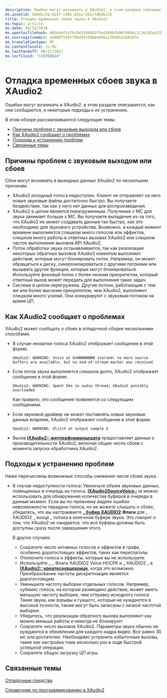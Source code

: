 ```yaml
---
description: Ошибки могут возникать в XAudio2. в этом разделе описывается, как они сообщаются, и некоторые подходы к их устранению.
ms.assetid: 360d1c5a-82e7-c982-82ea-5b5c7d69bc25
title: Отладка временных сбоев звука в XAudio2
ms.topic: article
ms.date: 05/31/2018
ms.openlocfilehash: 8856defc67bc9453b9d83f5ed369bfb96f48b8c2c16c92ea535a0c1b648402b8
ms.sourcegitcommit: e6600f550f79bddfe58bd4696ac50dd52cb03d7e
ms.translationtype: MT
ms.contentlocale: ru-RU
ms.lasthandoff: 08/11/2021
ms.locfileid: "119703624"
---
```

# <a name="debugging-audio-glitches-in-xaudio2"></a>Отладка временных сбоев звука в XAudio2

Ошибки могут возникать в XAudio2. в этом разделе описывается, как они сообщаются, и некоторые подходы к их устранению.

В этом обзоре рассматриваются следующие темы:

-   [Причины проблем с звуковым выходом или сбоев](#causes-of-audio-output-problems-or-glitches)
-   [Как XAudio2 сообщает о проблемах](#how-xaudio2-reports-problems)
-   [Подходы к устранению проблем](#approaches-to-fixing-problems)
-   [Связанные темы](#related-topics)

## <a name="causes-of-audio-output-problems-or-glitches"></a>Причины проблем с звуковым выходом или сбоев

Сбои могут возникать в выходных данных XAudio2 по нескольким причинам.

-   XAudio2 исходный голоса недоступен. Клиент не отправляет на него новые звуковые файлы достаточно быстро. Вы получаете бездействия, так как у него нет данных для воспроизведения.
-   XAudio2 в целом является перегруженным. Получение *x* МС для звука занимает больше *x* МС. Вы получаете выпадение из-за того, что XAudio2 не может создавать данные так быстро, как это необходимо для звукового устройства. Возможно, в каждый момент времени выполняется слишком много голосов или эффектов, слишком много работы в ответных вызовах XAudio2 или слишком частое выполнение вызовов API XAudio2.
-   Поток обработки звука останавливается, так как реализация некоторых обратных вызовов XAudio2 клиентом выполняет действия, которые могут блокировать поток. Например, он может обращаться к диску, синхронизироваться с другими потоками или вызывать другие функции, которые могут блокироваться. Используйте фоновый поток с более низким приоритетом, который ответный вызов может передать для выполнения таких задач.
-   Система в целом перегружена. Другие потоки, работающие с тем же или более высоким приоритетом, чем XAudio2, выполняют слишком много усилий. Они конкурируют с звуковым потоком на время ЦП.

## <a name="how-xaudio2-reports-problems"></a>Как XAudio2 сообщает о проблемах

XAudio2 может сообщать о сбоях в отладочной сборке несколькими способами.

-   В случае нехватки голоса XAudio2 отображает сообщение в этой форме.

    ``` syntax
    XAudio2: WARNING: Voice at 0xNNNNNNNN starved: no more source buffers are available, but no end-of-stream marker was received
    ```

-   Если поток звука выполняется слишком долго, XAudio2 отображает сообщение в этой форме.

    ``` syntax
    XAudio2: WARNING: Spent Xms in audio thread; XAudio2 possibly overloaded
    ```

    Как правило, это сообщение появляется со следующим сообщением.

-   Если звуковой драйвер не может поставлять новые звуковые данные вовремя, XAudio2 отображает сообщение в этой форме.

    ``` syntax
    XAudio2: WARNING: Glitch at output sample X
    ```

-   Вызов [**IXAudio2:: жетперформанцедата**](/windows/win32/api/xaudio2/nf-xaudio2-ixaudio2-getperformancedata) предоставляет данные о производительности XAudio2, включая общее число сбоев с момента запуска обработчика XAudio2.

## <a name="approaches-to-fixing-problems"></a>Подходы к устранению проблем

Ниже перечислены возможные способы снижения числа сбоев звука.

-   В случае недоступности голоса: Увеличьте объем звуковых данных, помещенных в очередь на голоса. [**IXAudio2SourceVoice::**](/windows/win32/api/xaudio2/nf-xaudio2-ixaudio2sourcevoice-getstate) at можно использовать для обнаружения количества буферов в очереди в данный момент. Если вы по-прежнему видите ошибки невозможности передачи голоса, но не можете слышать о сбоях, убедитесь, что вы настраиваете [**\_ буфер XAUDIO2**](/windows/desktop/api/xaudio2/ns-xaudio2-xaudio2_buffer).**Флаги** для \_ XAUDIO2 \_ конца \_ потока в конечном буфере звука. Это говорит о том, что XAudio2 не ожидается, что все буферы должны быть доступны сразу после завершения этого.

    В других случаях:

    -   Сократите число активных голосов и эффектов в графе, особенно дорогостоящих эффектов, таких как переглаголы.
    -   Отключите голоса и эффекты, которые вы не используете.
    -   Используйте \_ \_ Флаги XAUDIO2 Voice НОСРК и \_ XAUDIO2 \_ в [**IXAudio2:: креатесаурцевоице**](/windows/win32/api/xaudio2/nf-xaudio2-ixaudio2-createsourcevoice), когда это возможно. Преобразование частоты дискретизации является дорогостоящим.
    -   Уменьшите частоту выборки отдельных голосов. Например, субмикс голоса, на котором размещено действие, может иметь меньшую частоту выборки, чем отправку исходного голоса. Такие звуки, как взрывы и гуншотс, которые не нуждаются в высокой точности, также могут быть записаны с низкой частотой выборки.
    -   Убедитесь, что реализации обратного вызова выполняют как можно меньше работы и никогда не блокируют.
    -   Сократите число вызовов XAudio2. Параметры звука обычно не нуждаются в обновлении для каждого кадра видео. Все равно 30 мс или достаточно. Необходимо устранить избыточные вызовы, такие как настройка тома несколько раз в ходе быстрой успешной операции.
    -   Сократите общую загрузку ЦП игры.

## <a name="related-topics"></a>Связанные темы

<dl> <dt>

[Отладочные средства](debugging-facilities.md)
</dt> <dt>

[Справочник по программированию в XAudio2](programming-reference.md)
</dt> </dl>

 

 
